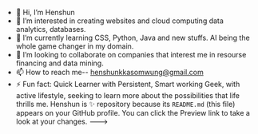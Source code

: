 - 👋 Hi, I’m Henshun
- 👀 I’m interested in creating websites and cloud computing data analytics, databases.
- 🌱 I’m currently learning CSS, Python, Java and new stuffs. AI being the whole game changer in my domain.
- 💞️ I’m looking to collaborate on companies that interest me in resourse financing and data mining.
- 📫 How to reach me-- henshunkkasomwung@gmail.com
- ⚡ Fun fact: Quick Learner with Persistent, Smart working Geek, with active lifestyle, seeking to learn more about the possibilities that life thrills me.
Henshun is  ✨ repository because its `README.md` (this file) appears on your GitHub profile.
You can click the Preview link to take a look at your changes.
--->
